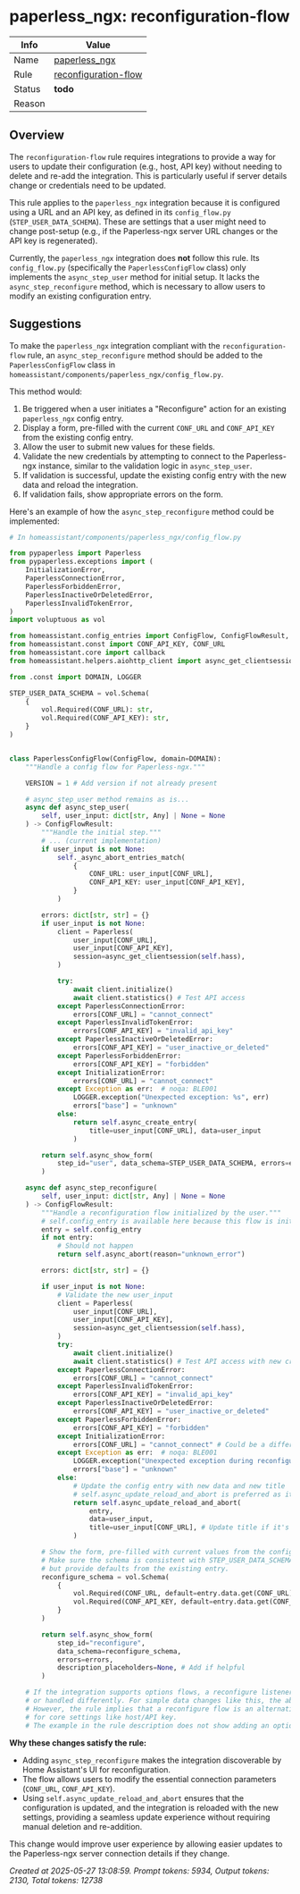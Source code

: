 # paperless_ngx: reconfiguration-flow

| Info   | Value                                                                    |
|--------|--------------------------------------------------------------------------|
| Name   | [paperless_ngx](https://www.home-assistant.io/integrations/paperless_ngx/) |
| Rule   | [reconfiguration-flow](https://developers.home-assistant.io/docs/core/integration-quality-scale/rules/reconfiguration-flow)                                                     |
| Status | **todo**                                                                 |
| Reason |                                                                          |

## Overview

The `reconfiguration-flow` rule requires integrations to provide a way for users to update their configuration (e.g., host, API key) without needing to delete and re-add the integration. This is particularly useful if server details change or credentials need to be updated.

This rule applies to the `paperless_ngx` integration because it is configured using a URL and an API key, as defined in its `config_flow.py` (`STEP_USER_DATA_SCHEMA`). These are settings that a user might need to change post-setup (e.g., if the Paperless-ngx server URL changes or the API key is regenerated).

Currently, the `paperless_ngx` integration does **not** follow this rule. Its `config_flow.py` (specifically the `PaperlessConfigFlow` class) only implements the `async_step_user` method for initial setup. It lacks the `async_step_reconfigure` method, which is necessary to allow users to modify an existing configuration entry.

## Suggestions

To make the `paperless_ngx` integration compliant with the `reconfiguration-flow` rule, an `async_step_reconfigure` method should be added to the `PaperlessConfigFlow` class in `homeassistant/components/paperless_ngx/config_flow.py`.

This method would:
1.  Be triggered when a user initiates a "Reconfigure" action for an existing `paperless_ngx` config entry.
2.  Display a form, pre-filled with the current `CONF_URL` and `CONF_API_KEY` from the existing config entry.
3.  Allow the user to submit new values for these fields.
4.  Validate the new credentials by attempting to connect to the Paperless-ngx instance, similar to the validation logic in `async_step_user`.
5.  If validation is successful, update the existing config entry with the new data and reload the integration.
6.  If validation fails, show appropriate errors on the form.

Here's an example of how the `async_step_reconfigure` method could be implemented:

```python
# In homeassistant/components/paperless_ngx/config_flow.py

from pypaperless import Paperless
from pypaperless.exceptions import (
    InitializationError,
    PaperlessConnectionError,
    PaperlessForbiddenError,
    PaperlessInactiveOrDeletedError,
    PaperlessInvalidTokenError,
)
import voluptuous as vol

from homeassistant.config_entries import ConfigFlow, ConfigFlowResult, ConfigEntry
from homeassistant.const import CONF_API_KEY, CONF_URL
from homeassistant.core import callback
from homeassistant.helpers.aiohttp_client import async_get_clientsession

from .const import DOMAIN, LOGGER

STEP_USER_DATA_SCHEMA = vol.Schema(
    {
        vol.Required(CONF_URL): str,
        vol.Required(CONF_API_KEY): str,
    }
)


class PaperlessConfigFlow(ConfigFlow, domain=DOMAIN):
    """Handle a config flow for Paperless-ngx."""

    VERSION = 1 # Add version if not already present

    # async_step_user method remains as is...
    async def async_step_user(
        self, user_input: dict[str, Any] | None = None
    ) -> ConfigFlowResult:
        """Handle the initial step."""
        # ... (current implementation)
        if user_input is not None:
            self._async_abort_entries_match(
                {
                    CONF_URL: user_input[CONF_URL],
                    CONF_API_KEY: user_input[CONF_API_KEY],
                }
            )

        errors: dict[str, str] = {}
        if user_input is not None:
            client = Paperless(
                user_input[CONF_URL],
                user_input[CONF_API_KEY],
                session=async_get_clientsession(self.hass),
            )

            try:
                await client.initialize()
                await client.statistics() # Test API access
            except PaperlessConnectionError:
                errors[CONF_URL] = "cannot_connect"
            except PaperlessInvalidTokenError:
                errors[CONF_API_KEY] = "invalid_api_key"
            except PaperlessInactiveOrDeletedError:
                errors[CONF_API_KEY] = "user_inactive_or_deleted"
            except PaperlessForbiddenError:
                errors[CONF_API_KEY] = "forbidden"
            except InitializationError:
                errors[CONF_URL] = "cannot_connect"
            except Exception as err:  # noqa: BLE001
                LOGGER.exception("Unexpected exception: %s", err)
                errors["base"] = "unknown"
            else:
                return self.async_create_entry(
                    title=user_input[CONF_URL], data=user_input
                )

        return self.async_show_form(
            step_id="user", data_schema=STEP_USER_DATA_SCHEMA, errors=errors
        )

    async def async_step_reconfigure(
        self, user_input: dict[str, Any] | None = None
    ) -> ConfigFlowResult:
        """Handle a reconfiguration flow initialized by the user."""
        # self.config_entry is available here because this flow is initiated for an existing entry
        entry = self.config_entry
        if not entry:
            # Should not happen
            return self.async_abort(reason="unknown_error")

        errors: dict[str, str] = {}

        if user_input is not None:
            # Validate the new user_input
            client = Paperless(
                user_input[CONF_URL],
                user_input[CONF_API_KEY],
                session=async_get_clientsession(self.hass),
            )
            try:
                await client.initialize()
                await client.statistics() # Test API access with new credentials
            except PaperlessConnectionError:
                errors[CONF_URL] = "cannot_connect"
            except PaperlessInvalidTokenError:
                errors[CONF_API_KEY] = "invalid_api_key"
            except PaperlessInactiveOrDeletedError:
                errors[CONF_API_KEY] = "user_inactive_or_deleted"
            except PaperlessForbiddenError:
                errors[CONF_API_KEY] = "forbidden"
            except InitializationError:
                errors[CONF_URL] = "cannot_connect" # Could be a different error key if desired
            except Exception as err:  # noqa: BLE001
                LOGGER.exception("Unexpected exception during reconfigure: %s", err)
                errors["base"] = "unknown"
            else:
                # Update the config entry with new data and new title
                # self.async_update_reload_and_abort is preferred as it also reloads the entry
                return self.async_update_reload_and_abort(
                    entry,
                    data=user_input,
                    title=user_input[CONF_URL], # Update title if it's derived from data
                )

        # Show the form, pre-filled with current values from the config entry
        # Make sure the schema is consistent with STEP_USER_DATA_SCHEMA
        # but provide defaults from the existing entry.
        reconfigure_schema = vol.Schema(
            {
                vol.Required(CONF_URL, default=entry.data.get(CONF_URL)): str,
                vol.Required(CONF_API_KEY, default=entry.data.get(CONF_API_KEY)): str,
            }
        )

        return self.async_show_form(
            step_id="reconfigure",
            data_schema=reconfigure_schema,
            errors=errors,
            description_placeholders=None, # Add if helpful
        )

    # If the integration supports options flows, a reconfigure listener might also be needed
    # or handled differently. For simple data changes like this, the above is standard.
    # However, the rule implies that a reconfigure flow is an alternative to an options flow
    # for core settings like host/API key.
    # The example in the rule description does not show adding an options listener.
```

**Why these changes satisfy the rule:**
*   Adding `async_step_reconfigure` makes the integration discoverable by Home Assistant's UI for reconfiguration.
*   The flow allows users to modify the essential connection parameters (`CONF_URL`, `CONF_API_KEY`).
*   Using `self.async_update_reload_and_abort` ensures that the configuration is updated, and the integration is reloaded with the new settings, providing a seamless update experience without requiring manual deletion and re-addition.

This change would improve user experience by allowing easier updates to the Paperless-ngx server connection details if they change.

_Created at 2025-05-27 13:08:59. Prompt tokens: 5934, Output tokens: 2130, Total tokens: 12738_
